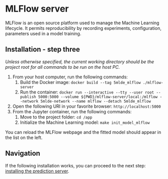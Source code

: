 # MLFlow server
MLFlow is an open source platform used to manage the Machine Learning lifecycle. It permits reproducibility by recording experiments, configuration, parameters used in a model training.

## Installation - step three
_Unless otherwise specified, the current working directory should be the project root for all commands to be run on the host PC._

1. From your host computer, run the following commands:
   1. Build the Docker image: `docker build --tag 5mlde_mlflow ./mlflow-server`
   2. Run the container: `docker run --interactive --tty --user root --publish 5000:5000 --volume ${PWD}/mlflow-server/local:/mlflow --network 5mlde-network --name mlflow --detach 5mlde_mlflow`
2. Open the following URI in your favorite browser: `http://localhost:5000`
3. From the Jupyter container, run the following commands:
   1. Move to the project folder: `cd /app`
   2. Initialize the Machine Learning model: `make init_model_mlflow`

You can reload the MLFlow webpage and the fitted model should appear in the list on the left.

## Navigation
If the following installation works, you can proceed to the next step: [installing the prediction server](https://github.com/EmpireDemocratiqueDuPoulpe/Cours-IA/tree/main/5MLDE/Project/prediction-server).